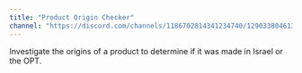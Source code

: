 ```yaml
---
title: "Product Origin Checker"
channel: "https://discord.com/channels/1186702814341234740/1290338046138650746"
---
```


Investigate the origins of a product to determine if it was made in Israel or the OPT. 